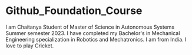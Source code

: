# Github_Foundation_Course
I am Chaitanya Student of Master of Science in Autonomous Systems Summer semester 2023. I have completed my Bachelor's in Mechanical Engineering specialization in Robotics and Mechatronics. I am from India.
I love to play Cricket.
